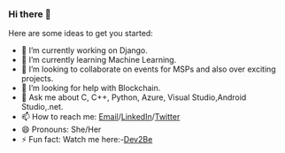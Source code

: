 ### Hi there 👋
Here are some ideas to get you started:

- 🔭 I’m currently working on Django.
- 🌱 I’m currently learning Machine Learning.
- 👯 I’m looking to collaborate on events for MSPs and also over exciting projects.
- 🤔 I’m looking for help with Blockchain.
- 💬 Ask me about C, C++, Python, Azure, Visual Studio,Android Studio,.net.
- 📫 How to reach me: [Email](nandinisharma3120@gmail.com)/[LinkedIn](https://www.linkedin.com/in/nansha3120/)/[Twitter](https://twitter.com/Nandini3120)
- 😄 Pronouns: She/Her
- ⚡ Fun fact: Watch me here:-[Dev2Be](https://www.youtube.com/playlist?list=PLCGwWub36fNzw2POnwmTRq4HU19nvEsUD)
